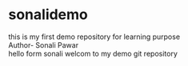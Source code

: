 # sonalidemo
this is my first demo repository for learning purpose 
<br>
Author- Sonali Pawar
<br>
hello form sonali welcom to my demo git repository 
